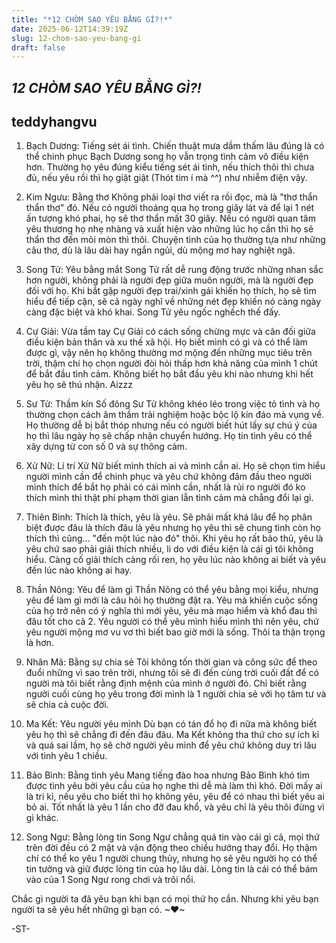 ```yaml
---
title: "*12 CHÒM SAO YÊU BẰNG GÌ?!*"
date: 2025-06-12T14:39:19Z
slug: 12-chom-sao-yeu-bang-gi
draft: false
---
```


## *12 CHÒM SAO YÊU BẰNG GÌ?!*

## teddyhangvu

1. Bạch Dương: Tiếng sét ái tình.
Chiến thuật mưa dầm thấm lâu đúng là có thể chinh phục Bạch Dương song họ vẫn trọng tình cảm vô điều kiện hơn. Thường họ yêu đúng kiểu tiếng sét ái tình, nếu thích thôi thì chưa đủ, nếu yêu rồi thì họ giật giật (Thót tim í mà ^^) như nhiễm điện vậy.

2. Kim Ngưu: Bằng thơ
Không phải loại thơ viết ra rồi đọc, mà là "thơ thẩn thẩn thơ" đó. Nếu có người thoáng qua họ trong giây lát và để lại 1 nét ấn tượng khó phai, họ sẽ thơ thẩn mất 30 giây. Nếu có người quan tâm yêu thương họ nhẹ nhàng và xuất hiện vào những lúc họ cần thì họ sẽ thẩn thơ đến mỏi mòn thì thôi. Chuyện tình của họ thường tựa như những câu thơ, dù là lâu dài hay ngắn ngủi, dù mộng mơ hay nghiệt ngã.

3. Song Tử: Yêu bằng mắt
Song Tử rất dễ rung động trước những nhan sắc hơn người, không phải là người đẹp giữa muôn người, mà là người đẹp đối với họ. Khi bắt gặp người đẹp trai/xinh gái khiến họ thích, họ sẽ tìm hiểu để tiếp cận, sẽ cả ngày nghĩ về những nét đẹp khiến nó càng ngày càng đặc biệt và khó khai. Song Tử yêu ngốc nghếch thế đấy.

4. Cự Giải: Vừa tầm tay
Cự Giải có cách sống chừng mực và cân đối giữa điều kiện bản thân và xu thế xã hội. Họ biết mình có gì và có thể làm được gì, vậy nên họ không thường mơ mộng đến những mục tiêu trên trời, thậm chí họ chọn người đòi hỏi thấp hơn khả năng của mình 1 chút để bắt đầu tình cảm. Không biết họ bắt đầu yêu khi nào nhưng khi hết yêu họ sẽ thú nhận. Aizzz

5. Sư Tử: Thầm kín
Số đông Sư Tử không khéo léo trong việc tỏ tình và họ thường chọn cách âm thầm trải nghiệm hoặc bộc lộ kín đáo mà vụng về. Họ thường dễ bị bắt thóp nhưng nếu có người biết hút lấy sự chú ý của họ thì lâu ngày họ sẽ chấp nhận chuyển hướng. Họ tin tình yêu có thể xây dựng từ con số 0 và sự thông cảm.

6. Xử Nữ: Lí trí
Xử Nữ biết mình thích ai và mình cần ai. Họ sẽ chọn tìm hiểu người mình cần để chinh phục và yêu chứ không đâm đầu theo người mình thích để bắt họ phải có cái mình cần, nhất là rủi ro người đó ko thích mình thì thật phí phạm thời gian lẫn tình cảm mà chẳng đổi lại gì.

7. Thiên Bình: Thích là thích, yêu là yêu.
Sẽ phải mất khá lâu để họ phân biệt được đâu là thích đâu là yêu nhưng họ yêu thì sẽ chung tình còn họ thích thì cũng... "đến một lúc nào đó" thôi. Khi yêu họ rất bảo thủ, yêu là yêu chứ sao phải giải thích nhiều, li do với điều kiện là cái gì tôi không hiểu. Càng cố giải thích càng rối ren, họ yêu lúc nào không ai biết và yêu đến lúc nào không ai hay.

8. Thần Nông: Yêu để làm gì
Thần Nông có thể yêu bằng mọi kiểu, nhưng yêu để làm gì mới là câu hỏi họ thường đặt ra. Yêu mà khiến cuộc sống của họ trở nên có ý nghĩa thì mới yêu, yêu mà mạo hiểm và khổ đau thì đâu tốt cho cả 2. Yêu người có thể yêu mình hiểu mình thì nên yêu, chứ yêu người mộng mơ vu vơ thì biết bao giờ mới là sống. Thôi ta thận trọng là hơn.

9. Nhân Mã: Bằng sự chia sẻ
Tôi không tốn thời gian và công sức để theo đuổi những vì sao trên trời, nhưng tôi sẽ đi đến cùng trời cuối đất để có người mà tôi biết rằng định mệnh của mình ở người đó. Chỉ biết rằng người cuối cùng họ yêu trong đời mình là 1 người chia sẻ với họ tâm tư và sẽ chia cả cuộc đời.

10. Ma Kết: Yêu người yêu mình
Dù bạn có tán đổ họ đi nữa mà không biết yêu họ thì sẽ chẳng đi đến đâu đâu. Ma Kết không tha thứ cho sự ích kỉ và quá sai lầm, họ sẽ chờ người yêu mình để yêu chứ không duy trì lâu với tình yêu 1 chiều.

11. Bảo Bình: Bằng tình yêu
Mang tiếng đào hoa nhưng Bảo Bình khó tìm được tình yêu bởi yêu cầu của họ nghe thì dễ mà làm thì khó. Đời mấy ai là tri kỉ, nếu yêu cho biết thì họ không yêu, yêu để có nhau thì biết yêu ai bỏ ai. Tốt nhất là yêu 1 lần cho đỡ đau khổ, và yêu chỉ là yêu thôi đừng vì gì khác.

12. Song Ngư: Bằng lòng tin
Song Ngư chẳng quá tin vào cái gì cả, mọi thứ trên đời đều có 2 mặt và vận động theo chiều hướng thay đổi. Họ thậm chí có thể ko yêu 1 người chung thủy, nhưng họ sẽ yêu người họ có thể tin tưởng và giữ được lòng tin của họ lâu dài. Lòng tin là cái có thể bám vào của 1 Song Ngư rong chơi và trôi nổi.

Chắc gì người ta đã yêu bạn khi bạn có mọi thứ họ cần. Nhưng khi yêu bạn người ta sẽ yêu hết những gì bạn có.
~♥~

-ST-